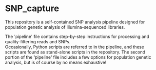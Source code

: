# SNP_capture
This repository is a self-contained SNP analysis pipeline designed for population genetic analysis of Illumina-sequenced libraries.

The 'pipeline' file contains step-by-step instructions for processing and quality-filtering reads and SNPs.  
Occasionally, Python scripts are referred to in the pipeline, and these scripts are found as stand-alone scripts in the repository.
The second portion of the 'pipeline' file includes a few options for population genetic analysis, but is of course by no means exhaustive!

